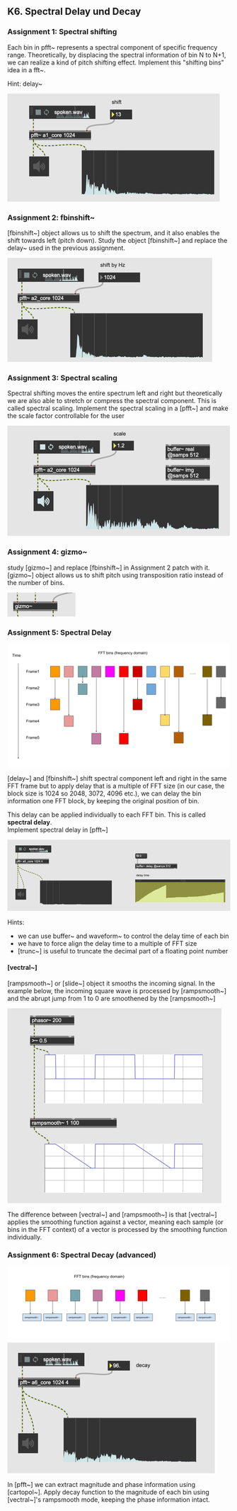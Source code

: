 ## K6. Spectral Delay und Decay

### Assignment 1: Spectral shifting
Each bin in pfft~ represents a spectral component of specific frequency range.
Theoretically, by displacing the spectral information of bin N to N+1, we can realize a kind of pitch shifting effect. Implement this "shifting bins" idea in a fft~.

Hint: delay~  

![](k6/a1.png)


### Assignment 2: fbinshift~

[fbinshift~] object allows us to shift the spectrum, and it also enables the shift towards left (pitch down). Study the object [fbinshift~] and replace the delay~ used in the previous assignment.

![](k6/a2.png)

### Assignment 3: Spectral scaling
Spectral shifting moves the entire spectrum left and right but theoretically we are also able to stretch or compress the spectral component. This is called spectral scaling. Implement the spectral scaling in a [pfft~] and make the scale factor controllable for the user

![](k6/a3.png)

### Assignment 4: gizmo~

study [gizmo~] and replace [fbinshift~] in Assignment 2 patch with it. [gizmo~] object allows us to shift pitch using transposition ratio instead of the number of bins.

![](k6/a4.png)

### Assignment 5: Spectral Delay


![](k6/sd.png)

[delay~] and [fbinshift~] shift spectral component left and right in the same FFT frame but to apply delay that is a multiple of FFT size (in our case, the block size is 1024 so 2048, 3072, 4096 etc.), we can delay the bin information one FFT block, by keeping the original position of bin.

This delay can be applied individually to each FFT bin. This is called **spectral delay**.  
Implement spectral delay in [pfft~]

![](k6/a5.png)

Hints:
- we can use buffer~ and waveform~ to control the delay time of each bin
- we have to force align the delay time to a multiple of FFT size
- [trunc~] is useful to truncate the decimal part of a floating point number

#### [vectral~]

[rampsmooth~] or [slide~] object it smooths the incoming signal.
In the example below, the incoming square wave is processed by [rampsmooth~] and the abrupt jump from 1 to 0 are smoothened by the [rampsmooth~]

![](k6/rs.png)

The difference between [vectral~] and [rampsmooth~] is that [vectral~] applies the smoothing function against a vector, meaning each sample (or bins in the FFT context) of a vector is processed by the smoothing function individually.


### Assignment 6: Spectral Decay (advanced)

![](k6/sdc.png)
![](k6/a6.png)


In [pfft~] we can extract magnitude and phase information using [cartopol~]. Apply decay function to the magnitude of each bin using [vectral~]'s rampsmooth mode, keeping the phase information intact.
